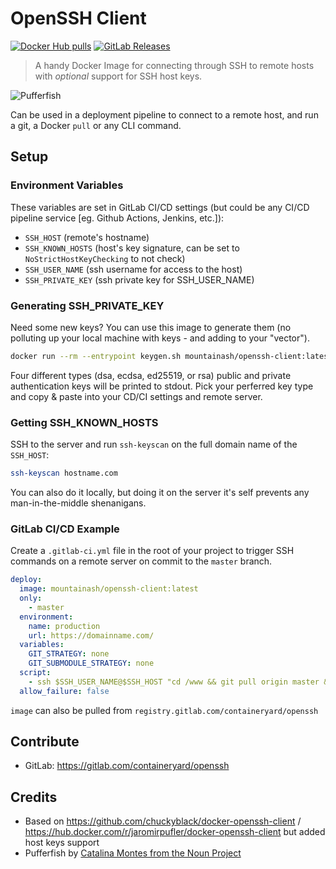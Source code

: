 # OpenSSH Client

[![Docker Hub pulls](https://badgen.net/docker/pulls/mountainash/openssh-client)](https://hub.docker.com/r/mountainash/openssh-client) [![GitLab Releases](https://badgen.net/gitlab/release/containeryard/openssh)](https://gitlab.com/containeryard/openssh/-/releases)

> A handy Docker Image for connecting through SSH to remote hosts with _optional_ support for SSH host keys.

![Pufferfish](https://gitlab.com/containeryard/openssh/-/raw/14afda69422ca6c4dc91e49cf79de24f0a65b226/avatar.png)

Can be used in a deployment pipeline to connect to a remote host, and run a git, a Docker `pull` or any CLI command.

## Setup
### Environment Variables

These variables are set in GitLab CI/CD settings (but could be any CI/CD pipeline service [eg. Github Actions, Jenkins, etc.]):
- `SSH_HOST` (remote's hostname)
- `SSH_KNOWN_HOSTS` (host's key signature, can be set to `NoStrictHostKeyChecking` to not check)
- `SSH_USER_NAME` (ssh username for access to the host)
- `SSH_PRIVATE_KEY` (ssh private key for SSH_USER_NAME)

### Generating SSH_PRIVATE_KEY

Need some new keys? You can use this image to generate them (no polluting up your local machine with keys - and adding to your "vector").

```sh
docker run --rm --entrypoint keygen.sh mountainash/openssh-client:latest
```

Four different types (dsa, ecdsa, ed25519, or rsa) public and private authentication keys will be printed to stdout. Pick your perferred key type and copy & paste into your CD/CI settings and remote server.

### Getting SSH_KNOWN_HOSTS

SSH to the server and run `ssh-keyscan` on the full domain name of the `SSH_HOST`:

```sh
ssh-keyscan hostname.com
```

You can also do it locally, but doing it on the server it's self prevents any man-in-the-middle shenanigans.

### GitLab CI/CD Example

Create a `.gitlab-ci.yml` file in the root of your project to trigger SSH commands on a remote server on commit to the `master` branch.

```yml
deploy:
  image: mountainash/openssh-client:latest
  only:
    - master
  environment:
    name: production
    url: https://domainname.com/
  variables:
    GIT_STRATEGY: none
    GIT_SUBMODULE_STRATEGY: none
  script:
    - ssh $SSH_USER_NAME@$SSH_HOST "cd /www && git pull origin master && exit"
  allow_failure: false
```

`image` can also be pulled from `registry.gitlab.com/containeryard/openssh`

## Contribute

- GitLab: https://gitlab.com/containeryard/openssh

## Credits

- Based on https://github.com/chuckyblack/docker-openssh-client / https://hub.docker.com/r/jaromirpufler/docker-openssh-client but added host keys support
- Pufferfish by [Catalina Montes from the Noun Project](https://thenounproject.com/term/pufferfish/181192/)